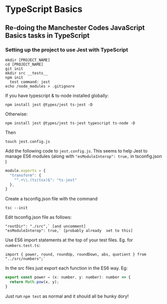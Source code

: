 # TypeScript Basics

## Re-doing the Manchester Codes JavaScript Basics tasks in TypeScript

### Setting up the project to use Jest with TypeScript

    mkdir [PROJECT_NAME]
    cd [PROJECT_NAME]
    git init
    mkdir src __tests__
    npm init
      test command: jest
    echo /node_modules > .gitignore

If you have typescript & ts-node installed globally:

    npm install jest @types/jest ts-jest -D
Otherwise:

    npm install jest @types/jest ts-jest typescript ts-node -D

Then

    touch jest.config.js

Add the following code to `jest.config.js`. This seems to help Jest to manage ES6 modules (along with `"esModuleInterop": true,` in tsconfig.json )

```javascript
module.exports = {
  "transform": {
    "^.+\\.(ts|tsx)$": "ts-jest"
  },
}
```

Create a tsconfig.json file with the command

    tsc --init


Edit tsconfig.json file as follows:

    "rootDir": "./src",` [and uncomment]
    "esModuleInterop": true,` [probably already  set to this]

Use ES6 import statements at the top of your test files. Eg. for `numbers.test.ts`:

    import { power, round, roundUp, roundDown, abs, quotient } from "../src/numbers";`

In the src files just export each function in the ES6 way. Eg:

```javascript
export const power = (x: number, y: number): number => {
  return Math.pow(x, y);
}
``` 

Just run `npm test` as normal and it should all be hunky dory!
